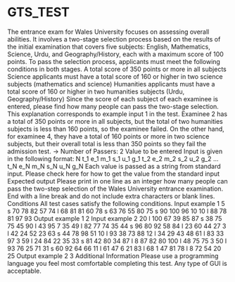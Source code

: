 # GTS_TEST
The entrance exam for Wales University focuses on assessing overall abilities. It involves a two-stage selection process based on the results of the initial examination that covers five subjects: English, Mathematics, Science, Urdu, and Geography/History, each with a maximum score of 100 points. To pass the selection process, applicants must meet the following conditions in both stages.
A total score of 350 points or more in all subjects
Science applicants must have a total score of 160 or higher in two science subjects (mathematics and science)
Humanities applicants must have a total score of 160 or higher in two humanities subjects (Urdu, Geography/History)
Since the score of each subject of each examinee is entered, please find how many people can pass the two-stage selection.
This explanation corresponds to example input 1 in the test.
Examinee 2 has a total of 350 points or more in all subjects, but the total of two humanities subjects is less than 160 points, so the examinee failed. On the other hand, for examinee 4, they have a total of 160 points or more in two science subjects, but their overall total is less than 350 points so they fail the admission test.
→ Number of Passers: 2
Value to be entered
Input is given in the following format:
N
t_1 e_1 m_1 s_1 u_1 g_1
t_2 e_2 m_2 s_2 u_2 g_2
...
t_N e_N m_N s_N u_N g_N
Each value is passed as a string from standard input. Please check here for how to get the value from the standard input
Expected output
Please print in one line as an integer how many people can pass the two-step selection of the Wales University entrance examination.
End with a line break and do not include extra characters or blank lines.
Conditions
All test cases satisfy the following conditions.
Input example 1
5
s 70 78 82 57 74
l 68 81 81 60 78
s 63 76 55 80 75
s 90 100 96 10 10
l 88 78 81 97 93
Output example 1
2
Input example 2
20
l 100 67 39 85 87
s 38 75 75 45 90
l 43 95 7 35 49
l 82 77 74 35 44
s 96 80 92 58 84
l 23 60 44 27 3
l 42 24 52 23 63
s 44 78 98 51 10
l 93 38 73 88 12
l 34 29 43 48 61
l 83 33 97 3 59
l 24 84 22 35 33
s 81 42 80 34 87
l 8 87 82 80 100
l 48 75 75 3 50
l 93 76 25 71 31
s 60 92 64 66 11
l 61 47 6 21 83
l 68 1 47 81 78
l 8 72 54 20 25
Output example 2
3
Additional Information
Please use a programming language you feel most comfortable completing this test.
Any type of GUI is acceptable.
